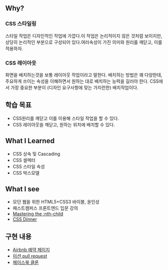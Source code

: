 ## Why?

### CSS 스타일링
스타일 작업은 디자인적인 작업에 가깝다.이 작업은 논리적이지 않은 것처럼 보이지만, 상당히 논리적인 부분으로 구성되어 있다.여러속성이 가진 의미와 원리를 깨닫고, 이를 적용하자.

### CSS 레이아웃 
화면을 배치하는것을 보통 레이아웃 작업이라고 말한다. 배치하는 방법은 꽤 다양한데, 주요하게 쓰이는 속성을 이해하면서 원하는 대로 배치하는 능력을 길러야 한다. CSS에서 가장 중요한 부분이 (디자인 요구사항에 맞는 가지런한) 배치작업이다.

## 학습 목표

- CSS원리를 깨닫고 이를 이용해 스타일 작업을 할 수 있다.
- CSS 레이아웃을 깨닫고, 원하는 위치에 배치할 수 있다.

## What I Learned
- CSS 상속 및 Cascading
- CSS 셀렉터 
- CSS 스타일 속성 
- CSS 박스모델 

## What I see

- 모던 웹을 위한 HTML5+CSS3 바이블, 윤인성
- 패스트캠퍼스 프론트엔드 입문 강의
- [Mastering the :nth-child](http://nthmaster.com/)
- [CSS Dinner](https://flukeout.github.io/)

## 구현 내용

- [Airbnb 예약 페이지](https://lionho.github.io/airbnb/index.html)
- [미션 pull request](https://github.com/code-squad/javascript-airbnb-main/pull/11)
- [페이스북 클론](https://github.com/P-iknow/css/tree/facebook-clone/facebook-clone)

